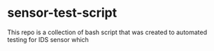 # sensor-test-script

This repo is a collection of bash script that was created to automated testing for IDS sensor which
